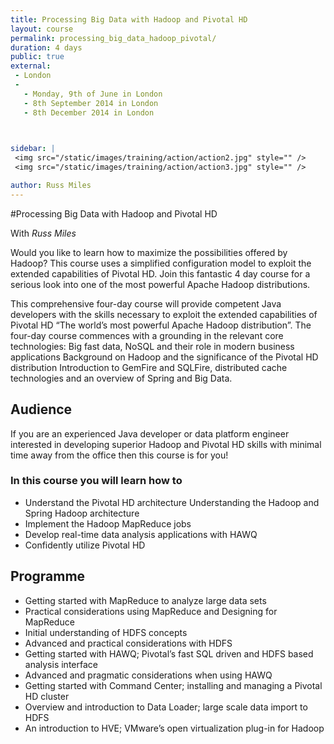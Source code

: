```yaml
---
title: Processing Big Data with Hadoop and Pivotal HD
layout: course
permalink: processing_big_data_hadoop_pivotal/
duration: 4 days
public: true
external: 
 - London
 - 
   - Monday, 9th of June in London
   - 8th September 2014 in London
   - 8th December 2014 in London

 

sidebar: |
 <img src="/static/images/training/action/action2.jpg" style="" />
 <img src="/static/images/training/action/action3.jpg" style="" />

author: Russ Miles
---
```

#Processing Big Data with Hadoop and Pivotal HD

With *Russ Miles*

Would you like to learn how to maximize the possibilities offered by Hadoop? This course uses a simplified configuration model to exploit the extended capabilities of Pivotal HD. Join this fantastic 4 day course for a serious look into one of the most powerful Apache Hadoop distributions.

This comprehensive four-day course will provide competent Java developers with the skills necessary to exploit the extended capabilities of Pivotal HD “The world’s most powerful Apache Hadoop distribution”. The four-day course commences with a grounding in the relevant core technologies: Big fast data, NoSQL and their role in modern business applications Background on Hadoop and the significance of the Pivotal HD distribution Introduction to GemFire and SQLFire, distributed cache technologies and an overview of Spring and Big Data.

## Audience

If you are an experienced Java developer or data platform engineer interested in developing superior Hadoop and Pivotal HD skills with minimal time away from the office then this course is for you!

### In this course you will learn how to

* Understand the Pivotal HD architecture Understanding the Hadoop and Spring Hadoop architecture
* Implement the Hadoop MapReduce jobs
* Develop real-time data analysis applications with HAWQ
* Confidently utilize Pivotal HD


## Programme

* Getting started with MapReduce to analyze large data sets
* Practical considerations using MapReduce and Designing for MapReduce
* Initial understanding of HDFS concepts
* Advanced and practical considerations with HDFS
* Getting started with HAWQ; Pivotal’s fast SQL driven and HDFS based analysis interface
* Advanced and pragmatic considerations when using HAWQ
* Getting started with Command Center; installing and managing a Pivotal HD cluster
* Overview and introduction to Data Loader; large scale data import to HDFS
* An introduction to HVE; VMware’s open virtualization plug-in for Hadoop